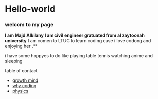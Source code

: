 # Hello-world 

### welcom to my page 
**I am Majd Alkilany I am civil engineer gratuated from al zaytoonah university**
 I am comen to LTUC to learn coding cuse i love codong and enjoying her .**

i have some hoppyes to do like playing table tennis watching anime 
and sleeping 

table of contact 
* [growth mind](https://majdalkilany.github.io/learning-journal/)
*  [why coding](https://majdalkilany.github.io/Hello-world/coding)
* [physics](https://majdalkilany.github.io/Hello-world/physics)
